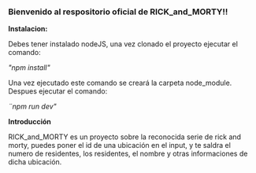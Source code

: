 ### Bienvenido al respositorio oficial de RICK_and_MORTY!!

**Instalacion:**

Debes tener instalado nodeJS, una vez clonado el proyecto ejecutar el comando:

_"npm install"_

Una vez ejecutado este comando se creará la carpeta node_module. Despues ejecutar el comando:

_¨npm run dev"_

**Introducción**

RICK_and_MORTY es un proyecto sobre la reconocida serie de rick and morty, puedes poner el id de una ubicación en el input, y te saldra el numero de residentes, los residentes, el nombre y otras informaciones de dicha ubicación.

